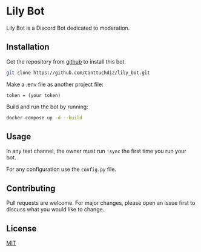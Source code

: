 # Lily Bot

Lily Bot is a Discord Bot dedicated to moderation.

## Installation

Get the repository from [github](https://github.com/) to install this bot.

```bash
git clone https://github.com/Canttuchdiz/lily_bot.git
```

Make a .env file as another project file:
```
token = (your token)
```

Build and run the bot by running:
```bash
docker compose up -d --build
```

## Usage

In any text channel, the owner must run ``!sync`` the first time you run
your bot.

For any configuration use the ``config.py`` file.

## Contributing

Pull requests are welcome. For major changes, please open an issue first
to discuss what you would like to change.

## License

[MIT](https://choosealicense.com/licenses/mit/)
